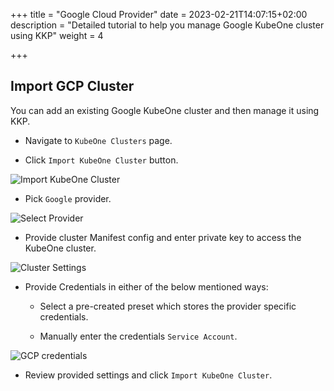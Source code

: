 +++
title = "Google Cloud Provider"
date = 2023-02-21T14:07:15+02:00
description = "Detailed tutorial to help you manage Google KubeOne cluster using KKP"
weight = 4

+++

## Import GCP Cluster

You can add an existing Google KubeOne cluster and then manage it using KKP.

- Navigate to `KubeOne Clusters` page.

- Click `Import KubeOne Cluster` button.

![Import KubeOne Cluster](@/images/tutorials/kubeone-clusters/cluster-list-empty.png "Import KubeOne Cluster")

- Pick `Google` provider.

![Select Provider](@/images/tutorials/kubeone-clusters/import-kubeone-cluster.png "Select Provider")

- Provide cluster Manifest config and enter private key to access the KubeOne cluster.

![Cluster Settings](@/images/tutorials/kubeone-clusters/cluster-settings-step.png "Cluster Settings")

- Provide Credentials in either of the below mentioned ways:
    - Select a pre-created preset which stores the provider specific credentials.

    - Manually enter the credentials `Service Account`.

![GCP credentials](@/images/tutorials/kubeone-clusters/gcp-credentials-step.png "GCP credentials")

- Review provided settings and click `Import KubeOne Cluster`.
